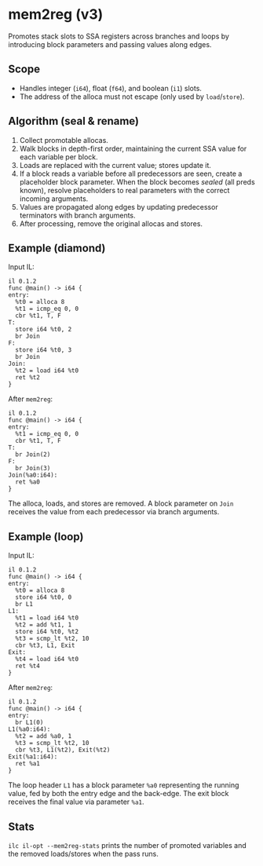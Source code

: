 # mem2reg (v3)

Promotes stack slots to SSA registers across branches and loops by introducing
block parameters and passing values along edges.

## Scope

* Handles integer (`i64`), float (`f64`), and boolean (`i1`) slots.
* The address of the alloca must not escape (only used by `load`/`store`).

## Algorithm (seal & rename)

1. Collect promotable allocas.
2. Walk blocks in depth-first order, maintaining the current SSA value for each
   variable per block.
3. Loads are replaced with the current value; stores update it.
4. If a block reads a variable before all predecessors are seen, create a
   placeholder block parameter. When the block becomes *sealed* (all preds
   known), resolve placeholders to real parameters with the correct incoming
   arguments.
5. Values are propagated along edges by updating predecessor terminators with
   branch arguments.
6. After processing, remove the original allocas and stores.

## Example (diamond)

Input IL:

```il
il 0.1.2
func @main() -> i64 {
entry:
  %t0 = alloca 8
  %t1 = icmp_eq 0, 0
  cbr %t1, T, F
T:
  store i64 %t0, 2
  br Join
F:
  store i64 %t0, 3
  br Join
Join:
  %t2 = load i64 %t0
  ret %t2
}
```

After `mem2reg`:

```il
il 0.1.2
func @main() -> i64 {
entry:
  %t1 = icmp_eq 0, 0
  cbr %t1, T, F
T:
  br Join(2)
F:
  br Join(3)
Join(%a0:i64):
  ret %a0
}
```

The alloca, loads, and stores are removed. A block parameter on `Join` receives
the value from each predecessor via branch arguments.

## Example (loop)

Input IL:

```il
il 0.1.2
func @main() -> i64 {
entry:
  %t0 = alloca 8
  store i64 %t0, 0
  br L1
L1:
  %t1 = load i64 %t0
  %t2 = add %t1, 1
  store i64 %t0, %t2
  %t3 = scmp_lt %t2, 10
  cbr %t3, L1, Exit
Exit:
  %t4 = load i64 %t0
  ret %t4
}
```

After `mem2reg`:

```il
il 0.1.2
func @main() -> i64 {
entry:
  br L1(0)
L1(%a0:i64):
  %t2 = add %a0, 1
  %t3 = scmp_lt %t2, 10
  cbr %t3, L1(%t2), Exit(%t2)
Exit(%a1:i64):
  ret %a1
}
```

The loop header `L1` has a block parameter `%a0` representing the running value,
fed by both the entry edge and the back-edge. The exit block receives the final
value via parameter `%a1`.

## Stats

`ilc il-opt --mem2reg-stats` prints the number of promoted variables and the
removed loads/stores when the pass runs.

